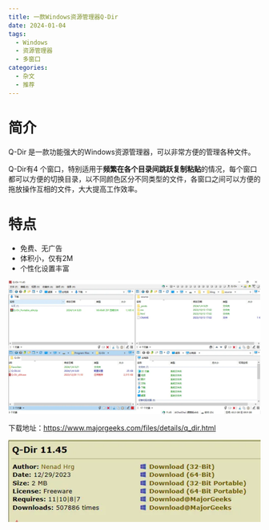 ```yaml
---
title: 一款Windows资源管理器Q-Dir
date: 2024-01-04
tags:
  - Windows
  - 资源管理器
  - 多窗口
categories:
  - 杂文
  - 推荐
---
```


# 简介

Q-Dir 是一款功能强大的Windows资源管理器，可以非常方便的管理各种文件。

Q-Dir有4 个窗口，特别适用于**频繁在各个目录间跳跃复制粘贴**的情况，每个窗口都可以方便的切换目录，以不同颜色区分不同类型的文件，各窗口之间可以方便的拖放操作互相的文件，大大提高工作效率。

# 特点

- 免费、无广告
- 体积小，仅有2M
- 个性化设置丰富

![](https://github.com/hfshaobing/picx-images-hosting/raw/master/20240104/2024-01-04_003048.7k1n22xo5fs0.webp)

下载地址：https://www.majorgeeks.com/files/details/q_dir.html

![](https://github.com/hfshaobing/picx-images-hosting/raw/master/20240104/2024-01-04_003828.5jmpgy1l13k0.webp)